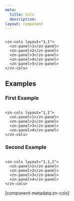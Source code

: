 ```yaml
---
meta:
  title: Cols
  description:
layout: component
---
```


```html:preview

<zn-cols layout="3,1">
  <zn-panel>1</zn-panel>
  <zn-panel>2</zn-panel>
  <zn-panel>3</zn-panel>
  <zn-panel>4</zn-panel>
  <zn-panel>5</zn-panel>
</zn-cols>
```

## Examples

### First Example

```html:preview

<zn-cols layout="1,1">
  <zn-panel>1</zn-panel>
  <zn-panel>2</zn-panel>
  <zn-panel>3</zn-panel>
  <zn-panel>4</zn-panel>
</zn-cols>
```

### Second Example

```html:preview

<zn-cols layout="1,1,1">
  <zn-panel>1</zn-panel>
  <zn-panel>2</zn-panel>
  <zn-panel>3</zn-panel>
  <zn-panel>4</zn-panel>
</zn-cols>
```

[component-metadata:zn-cols]
